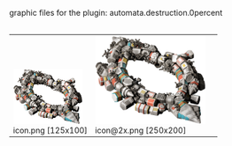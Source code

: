 graphic files for the plugin: automata.destruction.0percent<br>
<br>
<table>
	<tr valign="bottom">
		<td><a href="https://github.com/zuckung/endless-sky-plugins/blob/main/myplugins/automata.destruction.0percent/icon.png"><img src="https://raw.githubusercontent.com/zuckung/endless-sky-plugins/refs/heads/main/myplugins/automata.destruction.0percent/icon.png" width="125" height="100"></a><br>
		icon.png [125x100]</td>
		<td><a href="https://github.com/zuckung/endless-sky-plugins/blob/main/myplugins/automata.destruction.0percent/icon@2x.png"><img src="https://raw.githubusercontent.com/zuckung/endless-sky-plugins/refs/heads/main/myplugins/automata.destruction.0percent/icon@2x.png" width="200"></a><br>
		icon@2x.png [250x200]</td>
		<td></td>
	</tr>
</table>
